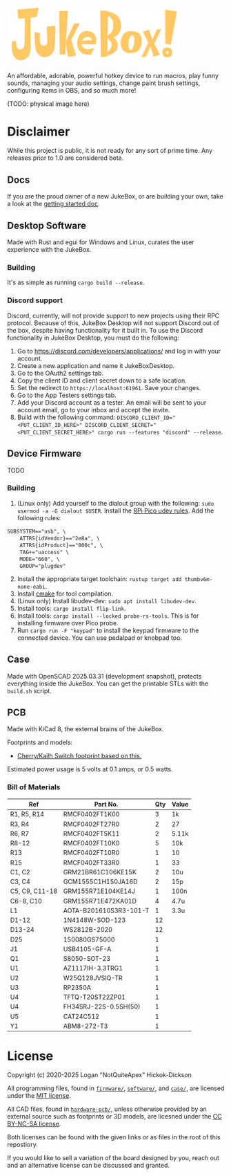 # <img src="assets/textlogo.svg" alt="JukeBox!" width="400"/>

An affordable, adorable, powerful hotkey device to run macros, play funny sounds, managing your audio settings, change paint brush settings, configuring items in OBS, and so much more!

(TODO: physical image here)

# Disclaimer
While this project is public, it is not ready for any sort of prime time. Any releases prior to 1.0 are considered beta.

## Docs
If you are the proud owner of a new JukeBox, or are building your own, take a look at the [getting started doc](docs/getting-started.md).

## Desktop Software
Made with Rust and egui for Windows and Linux, curates the user experience with the JukeBox.

### Building
It's as simple as running `cargo build --release`.

### Discord support
Discord, currently, will not provide support to new projects using their RPC protocol. Because of this, JukeBox Desktop will not support Discord out of the box, despite having functionality for it built in. To use the Discord functionality in JukeBox Desktop, you must do the following:
1. Go to https://discord.com/developers/applications/ and log in with your account.
2. Create a new application and name it JukeBoxDesktop.
3. Go to the OAuth2 settings tab.
4. Copy the client ID and client secret down to a safe location.
5. Set the redirect to `https://localhost:61961`. Save your changes.
6. Go to the App Testers settings tab.
7. Add your Discord account as a tester. An email will be sent to your account email, go to your inbox and accept the invite.
8. Build with the following command: `DISCORD_CLIENT_ID="<PUT_CLIENT_ID_HERE>" DISCORD_CLIENT_SECRET="<PUT_CLIENT_SECRET_HERE>" cargo run --features "discord" --release`.

## Device Firmware
TODO

### Building
1. (Linux only) Add yourself to the dialout group with the following: `sudo usermod -a -G dialout $USER`. Install the [RPi Pico udev rules](https://github.com/raspberrypi/picotool/blob/master/udev/99-picotool.rules). Add the following rules:
```
SUBSYSTEM=="usb", \
    ATTRS{idVendor}=="2e8a", \
    ATTRS{idProduct}=="000c", \
    TAG+="uaccess" \
    MODE="660", \  
    GROUP="plugdev"
```

2. Install the appropriate target toolchain: `rustup target add thumbv6m-none-eabi`.
3. Install [cmake](https://cmake.org/download/) for tool compilation.
4. (Linux only) Install libudev-dev: `sudo apt install libudev-dev`.
5. Install tools: `cargo install flip-link`.
5. Install tools: `cargo install --locked probe-rs-tools`. This is for installing firmware over Pico probe.
6. Run `cargo run -F "keypad"` to install the keypad firmware to the connected device. You can use pedalpad or knobpad too.

## Case
Made with OpenSCAD 2025.03.31 (development snapshot), protects everything inside the JukeBox. You can get the printable STLs with the `build.sh` script.

## PCB
Made with KiCad 8, the external brains of the JukeBox.

Footprints and models:
- [Cherry/Kailh Switch footprint based on this.](https://github.com/luke-schutt/Pi5Keyboard/blob/main/Pi5-pcb/Pi5Footprints.pretty/Low%20Profile%20GC%20plus%20MX.kicad_mod)

Estimated power usage is 5 volts at 0.1 amps, or 0.5 watts.

### Bill of Materials
| Ref            | Part No.               | Qty | Value |
|----------------|------------------------|-----|-------|
| R1, R5, R14    | RMCF0402FT1K00         | 3   | 1k    |
| R3, R4         | RMCF0402FT27R0         | 2   | 27    |
| R6, R7         | RMCF0402FT5K11         | 2   | 5.11k |
| R8-12          | RMCF0402FT10K0         | 5   | 10k   |
| R13            | RMCF0402FT10R0         | 1   | 10    |
| R15            | RMCF0402FT33R0         | 1   | 33    |
| C1, C2         | GRM21BR61C106KE15K     | 2   | 10u   |
| C3, C4         | GCM1555C1H150JA16D     | 2   | 15p   |
| C5, C9, C11-18 | GRM155R71E104KE14J     | 1   | 100n  |
| C6-8, C10      | GRM155R71E472KA01D     | 4   | 4.7u  |
| L1             | AOTA-B201610S3R3-101-T | 1   | 3.3u  |
| D1-12          | 1N4148W-SOD-123        | 12  |       |
| D13-24         | WS2812B-2020           | 12  |       |
| D25            | 150080GS75000          | 1   |       |
| J1             | USB4105-GF-A           | 1   |       |
| Q1             | S8050-SOT-23           | 1   |       |
| U1             | AZ1117IH-3.3TRG1       | 1   |       |
| U2             | W25Q128JVSIQ-TR        | 1   |       |
| U3             | RP2350A                | 1   |       |
| U4             | TFTQ-T20ST22ZP01       | 1   |       |
| U4             | FH34SRJ-22S-0.5SH(50)  | 1   |       |
| U5             | CAT24C512              | 1   |       |
| Y1             | ABM8-272-T3            | 1   |       |

# License
Copyright (c) 2020-2025 Logan "NotQuiteApex" Hickok-Dickson

All programming files, found in [`firmware/`](firmware/), [`software/`](software/), and [`case/`](case/), are licensed under the [MIT license](https://mit-license.org/).

All CAD files, found in [`hardware-pcb/`](hardware-pcb/), unless otherwise provided by an external source such as footprints or 3D models, are licesned under the [CC BY-NC-SA license](https://creativecommons.org/licenses/by-nc-sa/4.0/).

Both licenses can be found with the given links or as files in the root of this repostiory.

If you would like to sell a variation of the board designed by you, reach out and an alternative license can be discussed and granted.

